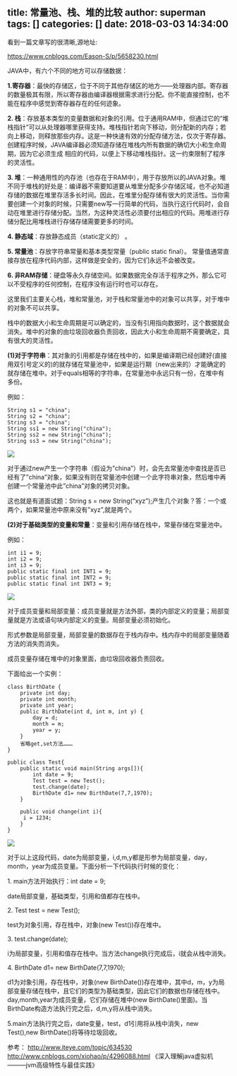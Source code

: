 title: 常量池、栈、堆的比较
author: superman
tags: []
categories: []
date: 2018-03-03 14:34:00
---
看到一篇文章写的很清晰,源地址:

https://www.cnblogs.com/Eason-S/p/5658230.html


JAVA中，有六个不同的地方可以存储数据：

**1.寄存器**：最快的存储区，位于不同于其他存储区的地方——处理器内部。寄存器的数量极其有限，所以寄存器由编译器根据需求进行分配。你不能直接控制，也不能在程序中感觉到寄存器存在的任何迹象。

**2\. 栈**：存放基本类型的变量数据和对象的引用。位于通用RAM中，但通过它的“堆栈指针”可以从处理器哪里获得支持。堆栈指针若向下移动，则分配新的内存；若向上移动，则释放那些内存。这是一种快速有效的分配存储方法，仅次于寄存器。创建程序时候，JAVA编译器必须知道存储在堆栈内所有数据的确切大小和生命周期，因为它必须生成 相应的代码，以便上下移动堆栈指针。这一约束限制了程序的灵活性。

**3\. 堆**：一种通用性的内存池（也存在于RAM中），用于存放所以的JAVA对象。堆不同于堆栈的好处是：编译器不需要知道要从堆里分配多少存储区域，也不必知道存储的数据在堆里存活多长时间。因此，在堆里分配存储有很大的灵活性。当你需要创建一个对象的时候，只需要new写一行简单的代码，当执行这行代码时，会自动在堆里进行存储分配。当然，为这种灵活性必须要付出相应的代码。用堆进行存储分配比用堆栈进行存储存储需要更多的时间。  

**4\. 静态域**：存放静态成员（static定义的） 。

**5\. 常量池**：存放字符串常量和基本类型常量（public static final）。 常量值通常直接存放在程序代码内部，这样做是安全的，因为它们永远不会被改变。

**6\. 非RAM存储**：硬盘等永久存储空间。如果数据完全存活于程序之外，那么它可以不受程序的任何控制，在程序没有运行时也可以存在。 

这里我们主要关心栈，堆和常量池，对于栈和常量池中的对象可以共享，对于堆中的对象不可以共享。

栈中的数据大小和生命周期是可以确定的，当没有引用指向数据时，这个数据就会消失。堆中的对象的由垃圾回收器负责回收，因此大小和生命周期不需要确定，具有很大的灵活性。    

**(1)对于字符串**：其对象的引用都是存储在栈中的，如果是编译期已经创建好(直接用双引号定义的)的就存储在常量池中，如果是运行期（new出来的）才能确定的就存储在堆中。对于equals相等的字符串，在常量池中永远只有一份，在堆中有多份。

例如：

```
String s1 = "china";
String s2 = "china";
String s3 = "china";
String ss1 = new String("china");
String ss2 = new String("china");
String ss3 = new String("china");
```

![](https://images2015.cnblogs.com/blog/922762/201607/922762-20160710174112202-1015226419.png)

对于通过new产生一个字符串（假设为”china”）时，会先去常量池中查找是否已经有了”china”对象，如果没有则在常量池中创建一个此字符串对象，然后堆中再创建一个常量池中此”china”对象的拷贝对象。

这也就是有道面试题：String s = new String(“xyz”);产生几个对象？答：一个或两个，如果常量池中原来没有”xyz”,就是两个。

**(2)对于基础类型的变量和常量**：变量和引用存储在栈中，常量存储在常量池中。

例如：

```
int i1 = 9;
int i2 = 9;
int i3 = 9; 
public static final int INT1 = 9;
public static final int INT2 = 9;
public static final int INT3 = 9;
```

![](https://images2015.cnblogs.com/blog/922762/201607/922762-20160710174141764-2118970512.png)

对于成员变量和局部变量：成员变量就是方法外部，类的内部定义的变量；局部变量就是方法或语句块内部定义的变量。局部变量必须初始化。

形式参数是局部变量，局部变量的数据存在于栈内存中。栈内存中的局部变量随着方法的消失而消失。

成员变量存储在堆中的对象里面，由垃圾回收器负责回收。

下面给出一个实例：

```
class BirthDate {
    private int day;
    private int month;
    private int year;    
    public BirthDate(int d, int m, int y) {
        day = d; 
        month = m; 
        year = y;
    }
    省略get,set方法………
}

public class Test{
    public static void main(String args[]){
        int date = 9;
        Test test = new Test();      
        test.change(date); 
        BirthDate d1= new BirthDate(7,7,1970);       
    }  

    public void change(int i){
     i = 1234;
    }
}
```

![](https://images2015.cnblogs.com/blog/922762/201607/922762-20160710174216217-1171188913.png)

对于以上这段代码，date为局部变量，i,d,m,y都是形参为局部变量，day，month，year为成员变量。下面分析一下代码执行时候的变化：

1\. main方法开始执行：int date = 9;

date局部变量，基础类型，引用和值都存在栈中。

2\. Test test = new Test();

test为对象引用，存在栈中，对象(new Test())存在堆中。

3\. test.change(date);

i为局部变量，引用和值存在栈中。当方法change执行完成后，i就会从栈中消失。

4\. BirthDate d1= new BirthDate(7,7,1970);  

d1为对象引用，存在栈中，对象(new BirthDate())存在堆中，其中d，m，y为局部变量存储在栈中，且它们的类型为基础类型，因此它们的数据也存储在栈中。day,month,year为成员变量，它们存储在堆中(new BirthDate()里面)。当BirthDate构造方法执行完之后，d,m,y将从栈中消失。

5.main方法执行完之后，date变量，test，d1引用将从栈中消失，new Test(),new BirthDate()将等待垃圾回收。

参考：
<http://www.iteye.com/topic/634530>
<http://www.cnblogs.com/xiohao/p/4296088.html>
《深入理解java虚拟机———jvm高级特性与最佳实践》
